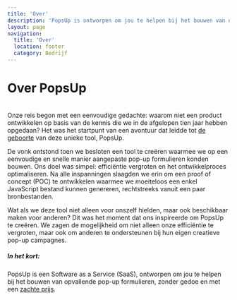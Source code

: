```yaml
---
title: 'Over'
description: 'PopsUp is ontworpen om jou te helpen bij het bouwen van opvallende pop-up formulieren.'
layout: page
navigation:
  title: 'Over'
  location: footer
  category: Bedrijf
---
```


# Over PopsUp

\
Onze reis begon met een eenvoudige gedachte: waarom niet een product ontwikkelen op basis van de kennis die we in de afgelopen tien jaar hebben opgedaan? Het was het startpunt van een avontuur dat leidde tot [de geboorte](blog/een-idee-is-geboren) van deze unieke tool, PopsUp.

De vonk ontstond toen we besloten een tool te creëren waarmee we op een eenvoudige en snelle manier aangepaste pop-up formulieren konden bouwen. Ons doel was simpel: efficiëntie vergroten en het ontwikkelproces optimaliseren. Na alle inspanningen slaagden we erin om een proof of concept (POC) te ontwikkelen waarmee we moeiteloos een enkel JavaScript bestand kunnen genereren, rechtstreeks vanuit een paar bronbestanden.

Wat als we deze tool niet alleen voor onszelf hielden, maar ook beschikbaar maken voor anderen? Dit was het moment dat ons inspireerde om PopsUp te creëren. We zagen de mogelijkheid om niet alleen onze efficiëntie te vergroten, maar ook om anderen te ondersteunen bij hun eigen creatieve pop-up campagnes.

##### In het kort:

PopsUp is een Software as a Service (SaaS), ontworpen om jou te helpen bij het bouwen van opvallende pop-up formulieren, zonder gedoe en met een [zachte prijs](/prijzen).
